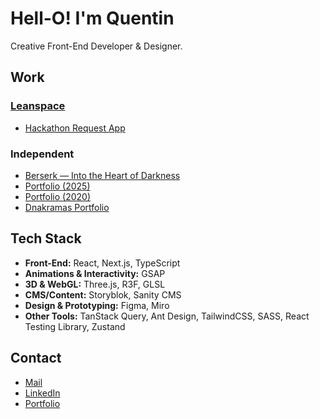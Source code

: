 # Hell-O! I'm Quentin

Creative Front-End Developer & Designer.

## Work

### [Leanspace](https://leanspace.io/)

- [Hackathon Request App](https://master.d1hk84yeel2h27.amplifyapp.com/)

### Independent
- [Berserk — Into the Heart of Darkness](https://berserk-heart-of-darkness.vercel.app/)
- [Portfolio (2025)](https://quentinbrohan.fr/)
- [Portfolio (2020)](https://quentinbrohan-next-quentinbrohans-projects.vercel.app/)
- [Dnakramas Portfolio](https://dnakramas.fr/)

## Tech Stack


- **Front-End:** React, Next.js, TypeScript  
- **Animations & Interactivity:** GSAP
- **3D & WebGL:** Three.js, R3F, GLSL  
- **CMS/Content:** Storyblok, Sanity CMS  
- **Design & Prototyping:** Figma, Miro
- **Other Tools:** TanStack Query, Ant Design, TailwindCSS, SASS, React Testing Library, Zustand

## Contact

- [Mail](mailto:brohan.quentin@gmail.com)  
- [LinkedIn](https://linkedin.com/in/quentinbrohan)  
- [Portfolio](https://quentinbrohan.fr/)
